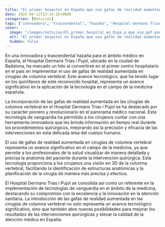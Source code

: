 ```yaml
---
title: "El primer hospital en España que usa gafas de realidad aumentada en cirugías de columna"
date: 2025-04-12T13:14:35+0000
categories: [Noticias]
tags: ["innovadora", "trascendental", "hazaña", "Hospital Germans Trias i Pujol", "gafas de realidad aumentada", "cirugías de columna vertebral", "tecnología", "vanguardia", "cirujanos", "precisión", "eficacia", "intervenciones"]
cover:
  image: "/images/noticias/El_primer_hospital_en_Espa_a_que_usa_gaf.png"
  alt: "El primer hospital en España que usa gafas de realidad aumentada en cirugías de columna"
  hidden: false
---
```


En una innovadora y trascendental hazaña para el ámbito médico en España, el Hospital Germans Trias i Pujol, ubicado en la ciudad de Badalona, ha marcado un hito al convertirse en el primer centro hospitalario en el país en implementar el uso de gafas de realidad aumentada en cirugías de columna vertebral. Este avance tecnológico, que ha tenido lugar en los quirófanos de este reconocido hospital, representa un avance significativo en la aplicación de la tecnología en el campo de la medicina española.

La incorporación de las gafas de realidad aumentada en las cirugías de columna vertebral en el Hospital Germans Trias i Pujol se ha destacado por su carácter pionero y revolucionario en el panorama médico nacional. Esta tecnología de vanguardia ha permitido a los cirujanos contar con una herramienta innovadora que les brinda información en tiempo real durante los procedimientos quirúrgicos, mejorando así la precisión y eficacia de las intervenciones en esta delicada área del cuerpo humano.

El uso de gafas de realidad aumentada en cirugías de columna vertebral representa un avance significativo en el campo de la medicina, ya que permite a los profesionales de la salud visualizar de manera detallada y precisa la anatomía del paciente durante la intervención quirúrgica. Esta tecnología proporciona a los cirujanos una visión en 3D de la columna vertebral, facilitando la identificación de estructuras anatómicas y la planificación de la cirugía de manera más precisa y efectiva.

El Hospital Germans Trias i Pujol se consolida así como un referente en la implementación de tecnologías de vanguardia en el ámbito de la medicina, destacando su compromiso con la excelencia y la innovación en la atención sanitaria. La introducción de las gafas de realidad aumentada en las cirugías de columna vertebral no solo representa un avance tecnológico significativo, sino que también abre nuevas posibilidades para mejorar los resultados de las intervenciones quirúrgicas y elevar la calidad de la atención médica en España.
